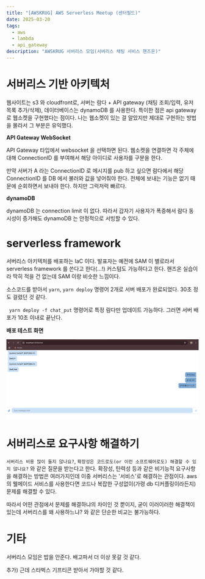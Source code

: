 ```yaml
---
title: "[AWSKRUG] AWS Serverless Meetup (센터필드)"
date: 2025-03-20
tags:
  - aws
  - lambda
  - api_gateway
description: "AWSKRUG 서버리스 모임(서버리스 채팅 서비스 핸즈온)"
---
```


# 서버리스 기반 아키텍처

웹사이트는 s3 와 cloudfront로, 서버는 람다 + API gateway (채팅 조회/입력, 유저 목록 추가/삭제), 데이터베이스는 dynamoDB 를 사용한다. 특이한 점은 api gateway 로 웹소켓을 구현했다는 점이다. 나는 웹소켓이 있는 걸 알았지만 제대로 구현하는 방법을 몰라서 그 부분은 유익했다.

**API Gateway WebSocket**

API Gateway 타입에서 websocket 을 선택하면 된다. 웹소켓을 연결하면 각 주체에 대해 ConnectionID 를 부여해서 해당 아이디로 사용자를 구분을 한다.

만약 서버가 A 라는 ConnectionID 로 메시지를 pub 하고 싶으면 람다에서 해당 ConnectionID 를 DB 에서 불러와 값을 넣어줘야 한다. 전체에 보내는 기능은 없기 때문에 순회하면서 보내야 한다. 하지만 그럭저럭 빠르다.

**dynamoDB**

dynamoDB 는 connection limit 이 없다. 따라서 갑자기 사용자가 폭증해서 람다 동시성이 증가해도 dynamoDB 는 안정적으로 서빙할 수 있다.

# serverless framework

서버리스 아키텍처를 배포하는 IaC 이다. 발표자는 예전에 SAM 이 별로라서 serverless framework 를 쓴다고 한다(...!) 커스텀도 가능하다고 한다. 핸즈온 실습이라 딱히 적을 건 없는데 SAM 이랑 비슷한 느낌이다.

소스코드를 받아서 `yarn`, `yarn deploy` 명령어 2개로 서버 배포가 완료되었다. 30초 정도 걸렸던 것 같다.

` yarn deploy -f chat_put` 명령어로 특정 람다만 업데이트 가능하다. 그러면 서버 배포가 10초 이내로 끝난다.

**배포 테스트 화면**

![image-20250320202003522](../../.vuepress/public/images/2025-03-20-aws/image-20250320202003522.png)

# 서버리스로 요구사항 해결하기
`서버리스 비용 많이 들지 않나요?`, `확장성은 코드로도(or 이런 소프트웨어로도) 해결할 수 있지 않나요?` 와 같은 질문을 받는다고 한다. 확장성, 탄력성 등과 같은 비기능적 요구사항을 해결하는 방법은 여러가지인데 이중 서버리스는 '서비스'로 해결하는 관점이다. aws 의 웰메이드 서비스를 사용한다면 코드나 복잡한 구성없이(가령 db 디커플링이라든지) 문제를 해결할 수 있다.

따라서 어떤 관점에서 문제를 해결하냐의 차이인 것 뿐이지, 굳이 이러이러한 해결책이 있는데 서버리스를 왜 사용하느냐? 와 같은 단순한 비교는 불가능하다.

# 기타

서버리스 모임은 밥을 안준다. 배고파서 더 이상 못갈 것 같다.

추가) 근데 스타벅스 기프티콘 받아서 가야할 것 같다.
